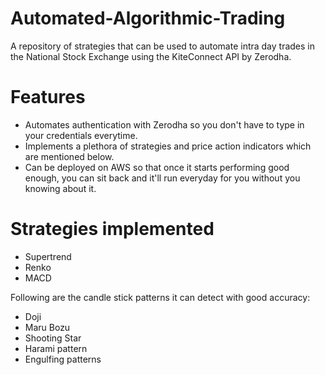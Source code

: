 # Automated-Algorithmic-Trading
A repository of strategies that can be used to automate intra day trades in the National Stock Exchange using the KiteConnect API by Zerodha.

# Features
* Automates authentication with Zerodha so you don't have to type in your credentials everytime.
* Implements a plethora of strategies and price action indicators which are mentioned below.
* Can be deployed on AWS so that once it starts performing good enough, you can sit back and it'll run everyday for you without you knowing about it.

# Strategies implemented
* Supertrend
* Renko
* MACD

Following are the candle stick patterns it can detect with good accuracy:

* Doji
* Maru Bozu
* Shooting Star
* Harami pattern
* Engulfing patterns
